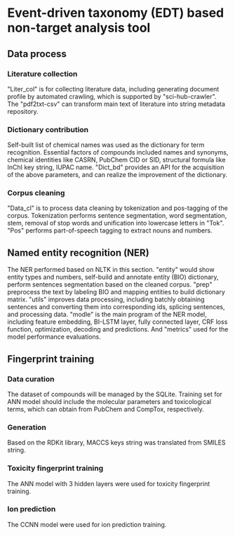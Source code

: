 # Event-driven taxonomy (EDT) based non-target analysis tool
## Data process
### Literature collection
"Liter_col" is for collecting literature data, including generating document profile by automated crawling, which is supported by "sci-hub-crawler". The "pdf2txt-csv" can transform main text of literature into string metadata repository. 
### Dictionary contribution
Self-built list of chemical names was used as the dictionary for term recognition. Essential factors of compounds included names and synonyms, chemical identities like CASRN, PubChem CID or SID, structural formula like InChI key string, IUPAC name.  "Dict_bd" provides an API for the acquisition of the above parameters, and can realize the improvement of the dictionary.
### Corpus cleaning
"Data_cl" is to process data cleaning by tokenization and pos-tagging of the corpus.
Tokenization performs sentence segmentation, word segmentation, stem, removal of stop words and unification into lowercase letters in "Tok". "Pos" performs part-of-speech tagging to extract nouns and numbers.
## Named entity recognition (NER)
The NER performed based on NLTK in this section.
"entity" would show entity types and numbers, self-build and annotate entity (BIO) dictionary, perform sentences segmentation based on the cleaned corpus. "prep" preprocess the text by labeling BIO and mapping entities to build dictionary matrix. "utils" improves data processing, including batchly obtaining sentences and converting them into corresponding ids, splicing sentences, and processing data. "modle" is the main program of the NER model, including feature embedding, BI-LSTM layer, fully connected layer, CRF loss function, optimization, decoding and predictions. And "metrics" used for the model performance evaluations. 
## Fingerprint training
### Data curation
The dataset of compounds will be managed by the SQLite. Training set for ANN model should include the molecular parameters and toxicological terms, which can obtain from PubChem and CompTox, respectively. 
### Generation
Based on the RDKit library, MACCS keys string was translated from SMILES string. 
### Toxicity fingerprint training
The ANN model with 3 hidden layers were used for toxicity fingerprint training.
### Ion prediction
The CCNN model were used for ion prediction training.
